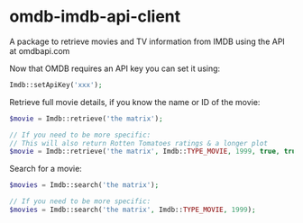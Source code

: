 # omdb-imdb-api-client

A package to retrieve movies and TV information from IMDB using the API at omdbapi.com

Now that OMDB requires an API key you can set it using:

```php
Imdb::setApiKey('xxx');
```

Retrieve full movie details, if you know the name or ID of the movie:

```php
$movie = Imdb::retrieve('the matrix');

// If you need to be more specific:
// This will also return Rotten Tomatoes ratings & a longer plot
$movie = Imdb::retrieve('the matrix', Imdb::TYPE_MOVIE, 1999, true, true);
```

Search for a movie:

```php
$movies = Imdb::search('the matrix');

// If you need to be more specific:
$movies = Imdb::search('the matrix', Imdb::TYPE_MOVIE, 1999);
```
